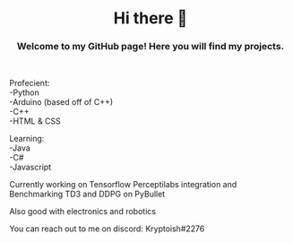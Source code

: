 <h1 align="center">Hi there 👋</h1>

<h3 align="center">Welcome to my GitHub page! Here you will find my projects.</h3>
<br>

Profecient:
<br />-Python
<br />-Arduino (based off of C++)
<br />-C++
<br />-HTML & CSS

Learning:
<br />-Java
<br />-C#
<br />-Javascript

Currently working on Tensorflow Perceptilabs integration and Benchmarking TD3 and DDPG on PyBullet

Also good with electronics and robotics

You can reach out to me on discord: Kryptoish#2276


<!--
**kryptoish/kryptoish** is a ✨ _special_ ✨ repository because its `README.md` (this file) appears on your GitHub profile.

Here are some ideas to get you started:

- 🔭 I’m currently working on ...
- 🌱 I’m currently learning ...
- 👯 I’m looking to collaborate on ...
- 🤔 I’m looking for help with ...
- 💬 Ask me about ...
- 📫 How to reach me: ...
- 😄 Pronouns: ...
- ⚡ Fun fact: ...
-->
